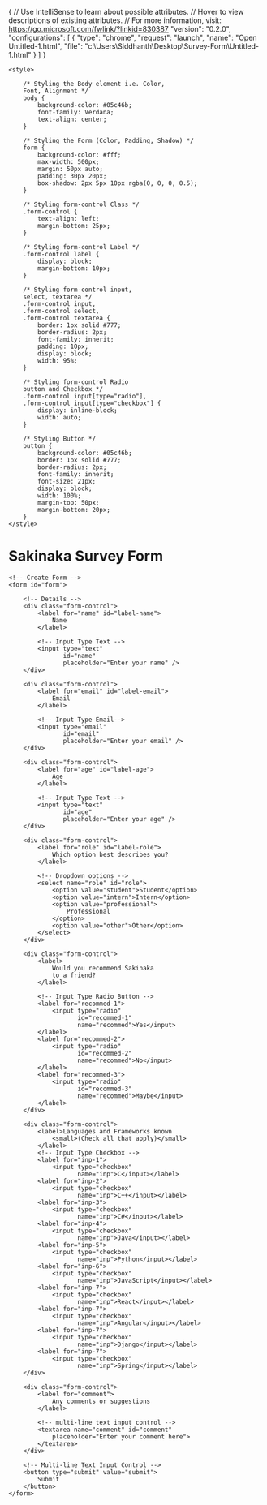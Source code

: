 {
    // Use IntelliSense to learn about possible attributes.
    // Hover to view descriptions of existing attributes.
    // For more information, visit: https://go.microsoft.com/fwlink/?linkid=830387
    "version": "0.2.0",
    "configurations": [
        {
            "type": "chrome",
            "request": "launch",
            "name": "Open Untitled-1.html",
            "file": "c:\\Users\\Siddhanth\\Desktop\\Survey-Form\\Untitled-1.html"
        }
    ]
}
<!DOCTYPE html>
<html lang="en">
<head>
    <meta charset="UTF-8">
    <meta http-equiv="X-UA-Compatible"
          content="IE=edge">
    <meta name="viewport"
          content="width=device-width, initial-scale=1.0">
    <title>
        Build a Survey Form using HTML and CSS
    </title>
 
    <style>
 
        /* Styling the Body element i.e. Color,
        Font, Alignment */
        body {
            background-color: #05c46b;
            font-family: Verdana;
            text-align: center;
        }
 
        /* Styling the Form (Color, Padding, Shadow) */
        form {
            background-color: #fff;
            max-width: 500px;
            margin: 50px auto;
            padding: 30px 20px;
            box-shadow: 2px 5px 10px rgba(0, 0, 0, 0.5);
        }
 
        /* Styling form-control Class */
        .form-control {
            text-align: left;
            margin-bottom: 25px;
        }
 
        /* Styling form-control Label */
        .form-control label {
            display: block;
            margin-bottom: 10px;
        }
 
        /* Styling form-control input,
        select, textarea */
        .form-control input,
        .form-control select,
        .form-control textarea {
            border: 1px solid #777;
            border-radius: 2px;
            font-family: inherit;
            padding: 10px;
            display: block;
            width: 95%;
        }
 
        /* Styling form-control Radio
        button and Checkbox */
        .form-control input[type="radio"],
        .form-control input[type="checkbox"] {
            display: inline-block;
            width: auto;
        }
 
        /* Styling Button */
        button {
            background-color: #05c46b;
            border: 1px solid #777;
            border-radius: 2px;
            font-family: inherit;
            font-size: 21px;
            display: block;
            width: 100%;
            margin-top: 50px;
            margin-bottom: 20px;
        }
    </style>
</head>
  
<body>
    <h1> Sakinaka Survey Form</h1>
  
    <!-- Create Form -->
    <form id="form">
 
        <!-- Details -->
        <div class="form-control">
            <label for="name" id="label-name">
                Name
            </label>
 
            <!-- Input Type Text -->
            <input type="text"
                   id="name"
                   placeholder="Enter your name" />
        </div>
  
        <div class="form-control">
            <label for="email" id="label-email">
                Email
            </label>
 
            <!-- Input Type Email-->
            <input type="email"
                   id="email"
                   placeholder="Enter your email" />
        </div>
  
        <div class="form-control">
            <label for="age" id="label-age">
                Age
            </label>
 
            <!-- Input Type Text -->
            <input type="text"
                   id="age"
                   placeholder="Enter your age" />
        </div>
  
        <div class="form-control">
            <label for="role" id="label-role">
                Which option best describes you?
            </label>
             
            <!-- Dropdown options -->
            <select name="role" id="role">
                <option value="student">Student</option>
                <option value="intern">Intern</option>
                <option value="professional">
                    Professional
                </option>
                <option value="other">Other</option>
            </select>
        </div>
  
        <div class="form-control">
            <label>
                Would you recommend Sakinaka
                to a friend?
            </label>
 
            <!-- Input Type Radio Button -->
            <label for="recommed-1">
                <input type="radio"
                       id="recommed-1"
                       name="recommed">Yes</input>
            </label>
            <label for="recommed-2">
                <input type="radio"
                       id="recommed-2"
                       name="recommed">No</input>
            </label>
            <label for="recommed-3">
                <input type="radio"
                       id="recommed-3"
                       name="recommed">Maybe</input>
            </label>
        </div>
  
        <div class="form-control">
            <label>Languages and Frameworks known
                <small>(Check all that apply)</small>
            </label>
            <!-- Input Type Checkbox -->
            <label for="inp-1">
                <input type="checkbox"
                       name="inp">C</input></label>
            <label for="inp-2">
                <input type="checkbox"
                       name="inp">C++</input></label>
            <label for="inp-3">
                <input type="checkbox"
                       name="inp">C#</input></label>
            <label for="inp-4">
                <input type="checkbox"
                       name="inp">Java</input></label>
            <label for="inp-5">
                <input type="checkbox"
                       name="inp">Python</input></label>
            <label for="inp-6">
                <input type="checkbox"
                       name="inp">JavaScript</input></label>
            <label for="inp-7">
                <input type="checkbox"
                       name="inp">React</input></label>
            <label for="inp-7">
                <input type="checkbox"
                       name="inp">Angular</input></label>
            <label for="inp-7">
                <input type="checkbox"
                       name="inp">Django</input></label>
            <label for="inp-7">
                <input type="checkbox"
                       name="inp">Spring</input></label>
        </div>
  
        <div class="form-control">
            <label for="comment">
                Any comments or suggestions
            </label>
 
            <!-- multi-line text input control -->
            <textarea name="comment" id="comment"
                placeholder="Enter your comment here">
            </textarea>
        </div>
  
        <!-- Multi-line Text Input Control -->
        <button type="submit" value="submit">
            Submit
        </button>
    </form>
</body>
</html>
